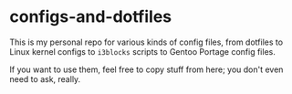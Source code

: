 # configs-and-dotfiles
This is my personal repo for various kinds of config files, from dotfiles to Linux kernel configs to `i3blocks` scripts to Gentoo Portage config files.

If you want to use them, feel free to copy stuff from here; you don't even need to ask, really.
